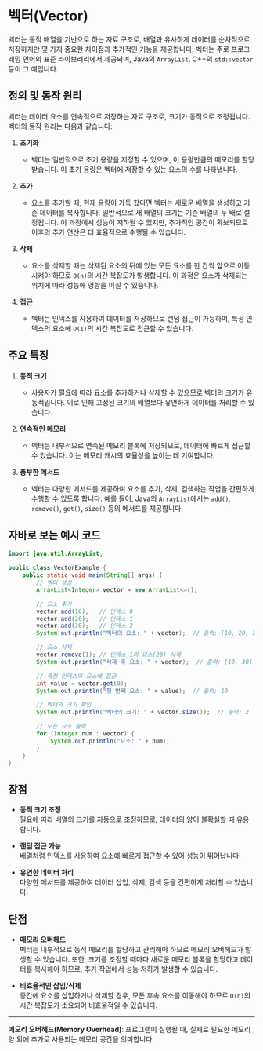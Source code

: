 # 벡터(Vector)

벡터는 동적 배열을 기반으로 하는 자료 구조로, 배열과 유사하게 데이터를 순차적으로 저장하지만 몇 가지 중요한 차이점과 추가적인 기능을 제공합니다. 벡터는 주로 프로그래밍 언어의 표준 라이브러리에서 제공되며, Java의 `ArrayList`, C++의 `std::vector` 등이 그 예입니다.

## 정의 및 동작 원리

벡터는 데이터 요소를 연속적으로 저장하는 자료 구조로, 크기가 동적으로 조정됩니다. 벡터의 동작 원리는 다음과 같습니다:

1. **초기화**
    - 벡터는 일반적으로 초기 용량을 지정할 수 있으며, 이 용량만큼의 메모리를 할당받습니다. 이 초기 용량은 벡터에 저장할 수 있는 요소의 수를 나타냅니다.

2. **추가**
    - 요소를 추가할 때, 현재 용량이 가득 찼다면 벡터는 새로운 배열을 생성하고 기존 데이터를 복사합니다. 일반적으로 새 배열의 크기는 기존 배열의 두 배로 설정됩니다. 이 과정에서 성능이 저하될 수 있지만, 추가적인 공간이 확보되므로 이후의 추가 연산은 더 효율적으로 수행될 수 있습니다.

3. **삭제**
    - 요소를 삭제할 때는 삭제된 요소의 뒤에 있는 모든 요소를 한 칸씩 앞으로 이동시켜야 하므로 `O(n)`의 시간 복잡도가 발생합니다. 이 과정은 요소가 삭제되는 위치에 따라 성능에 영향을 미칠 수 있습니다.

4. **접근**
    - 벡터는 인덱스를 사용하여 데이터를 저장하므로 랜덤 접근이 가능하며, 특정 인덱스의 요소에 `O(1)`의 시간 복잡도로 접근할 수 있습니다.

## 주요 특징

1. **동적 크기**
    - 사용자가 필요에 따라 요소를 추가하거나 삭제할 수 있으므로 벡터의 크기가 유동적입니다. 이로 인해 고정된 크기의 배열보다 유연하게 데이터를 처리할 수 있습니다.

2. **연속적인 메모리**
    - 벡터는 내부적으로 연속된 메모리 블록에 저장되므로, 데이터에 빠르게 접근할 수 있습니다. 이는 메모리 캐시의 효율성을 높이는 데 기여합니다.

3. **풍부한 메서드**
    - 벡터는 다양한 메서드를 제공하여 요소를 추가, 삭제, 검색하는 작업을 간편하게 수행할 수 있도록 합니다. 예를 들어, Java의 `ArrayList`에서는 `add()`, `remove()`, `get()`, `size()` 등의 메서드를 제공합니다.

## 자바로 보는 예시 코드

```java
import java.util.ArrayList;

public class VectorExample {
    public static void main(String[] args) {
        // 벡터 생성
        ArrayList<Integer> vector = new ArrayList<>();

        // 요소 추가
        vector.add(10);   // 인덱스 0
        vector.add(20);   // 인덱스 1
        vector.add(30);   // 인덱스 2
        System.out.println("벡터의 요소: " + vector);  // 출력: [10, 20, 30]

        // 요소 삭제
        vector.remove(1); // 인덱스 1의 요소(20) 삭제
        System.out.println("삭제 후 요소: " + vector);  // 출력: [10, 30]

        // 특정 인덱스의 요소에 접근
        int value = vector.get(0);
        System.out.println("첫 번째 요소: " + value);  // 출력: 10

        // 벡터의 크기 확인
        System.out.println("벡터의 크기: " + vector.size());  // 출력: 2

        // 모든 요소 출력
        for (Integer num : vector) {
            System.out.println("요소: " + num);
        }
    }
}
```

## 장점

- **동적 크기 조정**  
  필요에 따라 배열의 크기를 자동으로 조정하므로, 데이터의 양이 불확실할 때 유용합니다.

- **랜덤 접근 가능**  
  배열처럼 인덱스를 사용하여 요소에 빠르게 접근할 수 있어 성능이 뛰어납니다.

- **유연한 데이터 처리**  
  다양한 메서드를 제공하여 데이터 삽입, 삭제, 검색 등을 간편하게 처리할 수 있습니다.

## 단점

- **메모리 오버헤드**  
  벡터는 내부적으로 동적 메모리를 할당하고 관리해야 하므로 메모리 오버헤드가 발생할 수 있습니다. 또한, 크기를 조정할 때마다 새로운 메모리 블록을 할당하고 데이터를 복사해야 하므로, 추가 작업에서 성능 저하가 발생할 수 있습니다.

- **비효율적인 삽입/삭제**  
  중간에 요소를 삽입하거나 삭제할 경우, 모든 후속 요소를 이동해야 하므로 `O(n)`의 시간 복잡도가 소요되어 비효율적일 수 있습니다.

---

**메모리 오버헤드(Memory Overhead)**: 프로그램이 실행될 때, 실제로 필요한 메모리 양 외에 추가로 사용되는 메모리 공간을 의미합니다.